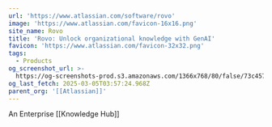 ```yaml
---
url: 'https://www.atlassian.com/software/rovo'
image: 'https://www.atlassian.com/favicon-16x16.png'
site_name: Rovo
title: 'Rovo: Unlock organizational knowledge with GenAI'
favicon: 'https://www.atlassian.com/favicon-32x32.png'
tags:
  - Products
og_screenshot_url: >-
  https://og-screenshots-prod.s3.amazonaws.com/1366x768/80/false/73c4578da1dbc727ab4322cca9c1046f0621ab1cc7c7962a36caf6c68e607d9f.jpeg
og_last_fetch: 2025-03-05T03:57:24.968Z
parent_org: '[[Atlassian]]'
---
```

An Enterprise [[Knowledge Hub]]

